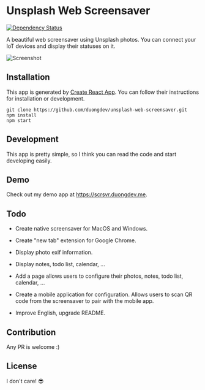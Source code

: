 # Unsplash Web Screensaver
[![Dependency Status](https://www.versioneye.com/user/projects/591fcdbf6bbbd6003cd52d43/badge.svg?style=flat-square)](https://www.versioneye.com/user/projects/591fcdbf6bbbd6003cd52d43)

A beautiful web screensaver using Unsplash photos. You can connect your IoT devices and display their statuses on it.

![Screenshot](https://scrsvr.duongdev.me/featured.png "Screenshot")

## Installation
This app is generated by [Create React App](https://github.com/facebookincubator/create-react-app). You can follow their instructions for installation or development.
```
git clone https://github.com/duongdev/unsplash-web-screensaver.git
npm install
npm start
```

## Development
This app is pretty simple, so I think you can read the code and start developing easily.

## Demo
Check out my demo app at https://scrsvr.duongdev.me.

## Todo
* Create native screensaver for MacOS and Windows.
* Create "new tab" extension for Google Chrome.
* Display photo exif information.
* Display notes, todo list, calendar, ...
* Add a page allows users to configure their photos, notes, todo list, calendar, ...
* Create a mobile application for configuration.
Allows users to scan QR code from the screensaver to pair with the mobile app.

* Improve English, upgrade README.

## Contribution
Any PR is welcome :)

## License
I don't care! 😎
